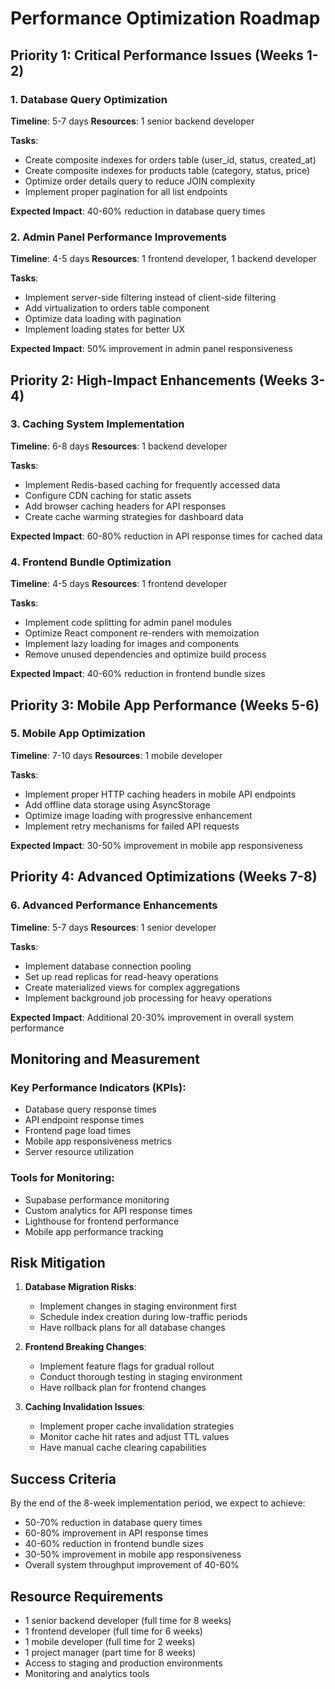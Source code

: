 # Performance Optimization Roadmap

## Priority 1: Critical Performance Issues (Weeks 1-2)

### 1. Database Query Optimization
**Timeline**: 5-7 days
**Resources**: 1 senior backend developer

**Tasks**:
- Create composite indexes for orders table (user_id, status, created_at)
- Create composite indexes for products table (category, status, price)
- Optimize order details query to reduce JOIN complexity
- Implement proper pagination for all list endpoints

**Expected Impact**: 40-60% reduction in database query times

### 2. Admin Panel Performance Improvements
**Timeline**: 4-5 days
**Resources**: 1 frontend developer, 1 backend developer

**Tasks**:
- Implement server-side filtering instead of client-side filtering
- Add virtualization to orders table component
- Optimize data loading with pagination
- Implement loading states for better UX

**Expected Impact**: 50% improvement in admin panel responsiveness

## Priority 2: High-Impact Enhancements (Weeks 3-4)

### 3. Caching System Implementation
**Timeline**: 6-8 days
**Resources**: 1 backend developer

**Tasks**:
- Implement Redis-based caching for frequently accessed data
- Configure CDN caching for static assets
- Add browser caching headers for API responses
- Create cache warming strategies for dashboard data

**Expected Impact**: 60-80% reduction in API response times for cached data

### 4. Frontend Bundle Optimization
**Timeline**: 4-5 days
**Resources**: 1 frontend developer

**Tasks**:
- Implement code splitting for admin panel modules
- Optimize React component re-renders with memoization
- Implement lazy loading for images and components
- Remove unused dependencies and optimize build process

**Expected Impact**: 40-60% reduction in frontend bundle sizes

## Priority 3: Mobile App Performance (Weeks 5-6)

### 5. Mobile App Optimization
**Timeline**: 7-10 days
**Resources**: 1 mobile developer

**Tasks**:
- Implement proper HTTP caching headers in mobile API endpoints
- Add offline data storage using AsyncStorage
- Optimize image loading with progressive enhancement
- Implement retry mechanisms for failed API requests

**Expected Impact**: 30-50% improvement in mobile app responsiveness

## Priority 4: Advanced Optimizations (Weeks 7-8)

### 6. Advanced Performance Enhancements
**Timeline**: 5-7 days
**Resources**: 1 senior developer

**Tasks**:
- Implement database connection pooling
- Set up read replicas for read-heavy operations
- Create materialized views for complex aggregations
- Implement background job processing for heavy operations

**Expected Impact**: Additional 20-30% improvement in overall system performance

## Monitoring and Measurement

### Key Performance Indicators (KPIs):
- Database query response times
- API endpoint response times
- Frontend page load times
- Mobile app responsiveness metrics
- Server resource utilization

### Tools for Monitoring:
- Supabase performance monitoring
- Custom analytics for API response times
- Lighthouse for frontend performance
- Mobile app performance tracking

## Risk Mitigation

1. **Database Migration Risks**:
   - Implement changes in staging environment first
   - Schedule index creation during low-traffic periods
   - Have rollback plans for all database changes

2. **Frontend Breaking Changes**:
   - Implement feature flags for gradual rollout
   - Conduct thorough testing in staging environment
   - Have rollback plan for frontend changes

3. **Caching Invalidation Issues**:
   - Implement proper cache invalidation strategies
   - Monitor cache hit rates and adjust TTL values
   - Have manual cache clearing capabilities

## Success Criteria

By the end of the 8-week implementation period, we expect to achieve:
- 50-70% reduction in database query times
- 60-80% improvement in API response times
- 40-60% reduction in frontend bundle sizes
- 30-50% improvement in mobile app responsiveness
- Overall system throughput improvement of 40-60%

## Resource Requirements

- 1 senior backend developer (full time for 8 weeks)
- 1 frontend developer (full time for 6 weeks)
- 1 mobile developer (full time for 2 weeks)
- 1 project manager (part time for 8 weeks)
- Access to staging and production environments
- Monitoring and analytics tools
